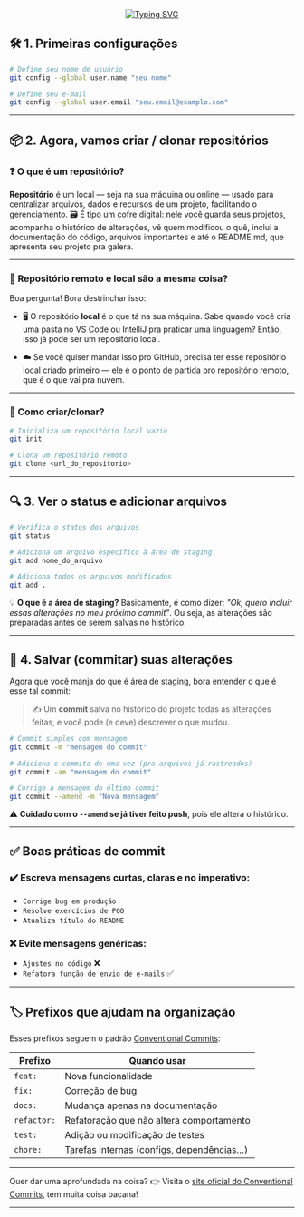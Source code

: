 <div align="center">
  <a href="="https://git.io/typing-svg">
    <img src="https://readme-typing-svg.demolab.com?font=Fira+Code&weight=700&size=28&duration=3000&pause=1000&color=FFD700&center=true&vCenter=true&width=900&lines=Dominando+o+Git:+Seu+Guia+Essencial+Multilingue" alt="Typing SVG">
  </a>
</div>

## 🛠️ 1. Primeiras configurações

```bash
# Define seu nome de usuário
git config --global user.name "seu nome"

# Define seu e-mail
git config --global user.email "seu.email@examplo.com"
````

---

## 📦 2. Agora, vamos criar / clonar repositórios

### ❓ O que é um repositório?

<span><strong>Repositório</strong></span> é um local — seja na sua máquina ou online — usado para centralizar arquivos, dados e recursos de um projeto, facilitando o gerenciamento.
🗃️ É tipo um cofre digital: nele você guarda seus projetos, acompanha o histórico de alterações, vê quem modificou o quê, inclui a documentação do código, arquivos importantes e até o README.md, que apresenta seu projeto pra galera.

---

### 🔁 Repositório remoto e local são a mesma coisa?

Boa pergunta! Bora destrinchar isso:

* 🖥️ O repositório **local** é o que tá na sua máquina.
  Sabe quando você cria uma pasta no VS Code ou IntelliJ pra praticar uma linguagem? Então, isso já pode ser um repositório local.

* ☁️ Se você quiser mandar isso pro GitHub, precisa ter esse repositório local criado primeiro — ele é o ponto de partida pro repositório remoto, que é o que vai pra nuvem.

---

### 🔨 Como criar/clonar?

```bash
# Inicializa um repositório local vazio
git init

# Clona um repositório remoto
git clone <url_do_repositorio>
```

---

## 🔍 3. Ver o status e adicionar arquivos

```bash
# Verifica o status dos arquivos
git status

# Adiciona um arquivo específico à área de staging
git add nome_do_arquivo

# Adiciona todos os arquivos modificados
git add .
```

💡 **O que é a área de staging?**
Basicamente, é como dizer: *"Ok, quero incluir essas alterações no meu próximo commit"*.
Ou seja, as alterações são preparadas antes de serem salvas no histórico.

---

## 💾 4. Salvar (commitar) suas alterações

Agora que você manja do que é área de staging, bora entender o que é esse tal commit:

> ✍️ Um **commit** salva no histórico do projeto todas as alterações feitas, e você pode (e deve) descrever o que mudou.

```bash
# Commit simples com mensagem
git commit -m "mensagem do commit"

# Adiciona e commita de uma vez (pra arquivos já rastreados)
git commit -am "mensagem do commit"

# Corrige a mensagem do último commit
git commit --amend -m "Nova mensagem"
```

⚠️ **Cuidado com o `--amend` se já tiver feito push**, pois ele altera o histórico.

---

## ✅ Boas práticas de commit

### ✔️ Escreva mensagens curtas, claras e no imperativo:

* `Corrige bug em produção`
* `Resolve exercícios de POO`
* `Atualiza título do README`

### ❌ Evite mensagens genéricas:

* `Ajustes no código` ❌
* `Refatora função de envio de e-mails` ✅

---

## 🏷️ Prefixos que ajudam na organização

Esses prefixos seguem o padrão [Conventional Commits](https://www.conventionalcommits.org):

| Prefixo     | Quando usar                               |
| ----------- | ----------------------------------------- |
| `feat:`     | Nova funcionalidade                       |
| `fix:`      | Correção de bug                           |
| `docs:`     | Mudança apenas na documentação            |
| `refactor:` | Refatoração que não altera comportamento  |
| `test:`     | Adição ou modificação de testes           |
| `chore:`    | Tarefas internas (configs, dependências…) |

---

Quer dar uma aprofundada na coisa?
👉 Visita o [site oficial do Conventional Commits](https://www.conventionalcommits.org), tem muita coisa bacana!

---
